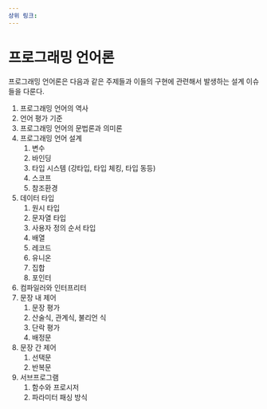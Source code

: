 ```yaml
---
상위 링크:
---
```

# 프로그래밍 언어론
프로그래밍 언어론은 다음과 같은 주제들과 이들의 구현에 관련해서 발생하는 설계 이슈들을 다룬다.

1. 프로그래밍 언어의 역사
2. 언어 평가 기준
3. 프로그래밍 언어의 문법론과 의미론
4. 프로그래밍 언어 설계
	1. 변수
	2. 바인딩
	3. 타입 시스템 (강타입, 타입 체킹, 타입 동등)
	4. 스코프
	5. 참조환경
5. 데이터 타입
	1. 원시 타입
	2. 문자열 타입
	3. 사용자 정의 순서 타입
	4. 배열
	5. 레코드
	6. 유니온
	7. 집합
	8. 포인터
6. 컴파일러와 인터프리터
7. 문장 내 제어
	1. 문장 평가
	2. 산술식, 관계식, 불리언 식
	3. 단락 평가
	4. 배정문
8. 문장 간 제어
	1. 선택문
	2. 반복문
9. 서브프로그램
	1. 함수와 프로시저
	2. 파라미터 패싱 방식

